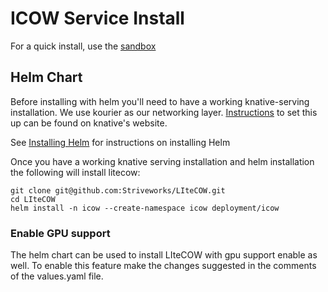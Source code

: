 # ICOW Service Install

For a quick install, use the [sandbox](/sandbox)

## Helm Chart
Before installing with helm you'll need to have a working knative-serving installation. We use kourier as our networking layer.
[Instructions](https://knative.dev/docs/install/any-kubernetes-cluster/) to set this up can be found on knative's website. 

See [Installing Helm](https://helm.sh/docs/intro/install/) for instructions on installing Helm

Once you have a working knative serving installation and helm installation the following will install litecow:
```
git clone git@github.com:Striveworks/LIteCOW.git
cd LIteCOW
helm install -n icow --create-namespace icow deployment/icow
```

### Enable GPU support

The helm chart can be used to install LIteCOW with gpu support enable as well. To enable this feature make the changes suggested in the comments of the values.yaml file.

